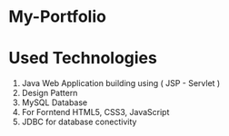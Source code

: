 # My-Portfolio
# Used Technologies
1. Java Web Application building using ( JSP - Servlet )
2. Design Pattern
3. MySQL Database
4. For Forntend HTML5, CSS3, JavaScript
5. JDBC for database conectivity
